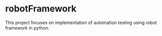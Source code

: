 # robotFramework
This project focuses on implementation of automation testing using robot framework in python.
